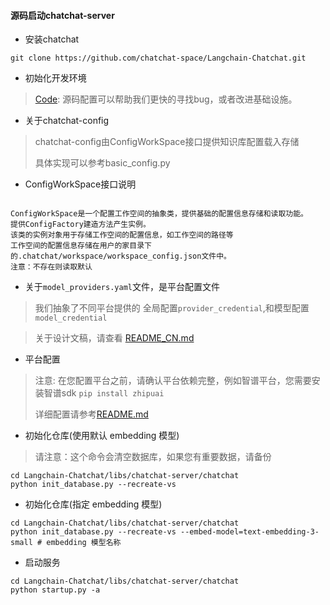 
#### 源码启动chatchat-server
- 安装chatchat
```shell
git clone https://github.com/chatchat-space/Langchain-Chatchat.git
```

- 初始化开发环境

> [Code](../../docs/contributing/code.md): 源码配置可以帮助我们更快的寻找bug，或者改进基础设施。

- 关于chatchat-config
> chatchat-config由ConfigWorkSpace接口提供知识库配置载入存储
>
> 具体实现可以参考basic_config.py
>

- ConfigWorkSpace接口说明
```text

ConfigWorkSpace是一个配置工作空间的抽象类，提供基础的配置信息存储和读取功能。
提供ConfigFactory建造方法产生实例。
该类的实例对象用于存储工作空间的配置信息，如工作空间的路径等
工作空间的配置信息存储在用户的家目录下的.chatchat/workspace/workspace_config.json文件中。
注意：不存在则读取默认
```

- 关于`model_providers.yaml`文件，是平台配置文件

> 我们抽象了不同平台提供的 全局配置`provider_credential`,和模型配置`model_credential`

>关于设计文稿，请查看 [README_CN.md](model_providers/core/model_runtime/README_CN.md)

- 平台配置
> 注意: 在您配置平台之前，请确认平台依赖完整，例如智谱平台，您需要安装智谱sdk `pip install zhipuai`
>
> 详细配置请参考[README.md](../model-providers/README.md)


- 初始化仓库(使用默认 embedding 模型)
> 请注意：这个命令会清空数据库，如果您有重要数据，请备份
```shell
cd Langchain-Chatchat/libs/chatchat-server/chatchat
python init_database.py --recreate-vs
```
- 初始化仓库(指定 embedding 模型)
```shell
cd Langchain-Chatchat/libs/chatchat-server/chatchat
python init_database.py --recreate-vs --embed-model=text-embedding-3-small # embedding 模型名称
```
- 启动服务
```shell
cd Langchain-Chatchat/libs/chatchat-server/chatchat
python startup.py -a
```
